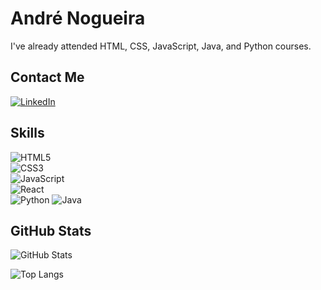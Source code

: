 # André Nogueira

I've already attended HTML, CSS, JavaScript, Java, and Python courses.

## Contact Me
[![LinkedIn](https://img.shields.io/badge/LinkedIn-000?style=for-the-badge&logo=linkedin&logoColor=0E76A8)](https://www.linkedin.com/in/andr%C3%A9-nogueira-lopes-b96995169)

## Skills
![HTML5](https://img.shields.io/badge/HTML5-000?style=for-the-badge&logo=html5)  
![CSS3](https://img.shields.io/badge/CSS3-000?style=for-the-badge&logo=css3&logoColor=264CE4)                          
![JavaScript](https://img.shields.io/badge/JavaScript-000?style=for-the-badge&logo=javascript)                           
![React](https://img.shields.io/badge/React-000?style=for-the-badge&logo=react)  
![Python](https://img.shields.io/badge/Python-000?style=for-the-badge&logo=python)
![Java](https://img.shields.io/badge/Java-000?style=for-the-badge&logo=java&logoColor=white)

## GitHub Stats
![GitHub Stats](https://github-readme-stats.vercel.app/api?username=camagnum&theme=transparent&bg_color=000&border_color=FF3849&show_icons=true&icon_color=FF3849&title_color=FF3849&text_color=FFF&hide=stars&hide_title=true)

![Top Langs](https://github-readme-stats.vercel.app/api/top-langs/?username=camagnum&bg_color=000&border_color=FF3849&title_color=FF3849&text_color=FFF)
